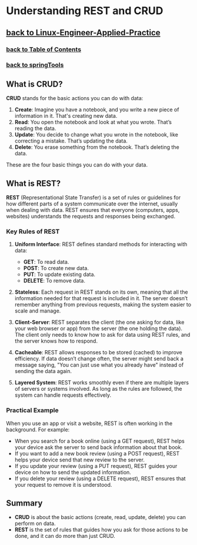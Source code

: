 # Understanding REST and CRUD
## [**back to Linux-Engineer-Applied-Practice**](../README.md)
### [**back to Table of Contents**](/Additional-Notes/Table-of-Contents.md)
### [**back to springTools**](/Java-Webapps-Simulation/Dev-Project/SpringTools4_Eclipse/springTools.md)

## What is CRUD?

**CRUD** stands for the basic actions you can do with data:

1. **Create**: Imagine you have a notebook, and you write a new piece of information in it. That's creating new data.
2. **Read**: You open the notebook and look at what you wrote. That’s reading the data.
3. **Update**: You decide to change what you wrote in the notebook, like correcting a mistake. That’s updating the data.
4. **Delete**: You erase something from the notebook. That’s deleting the data.

These are the four basic things you can do with your data.

## What is REST?

**REST** (Representational State Transfer) is a set of rules or guidelines for how different parts of a system communicate over the internet, usually when dealing with data. REST ensures that everyone (computers, apps, websites) understands the requests and responses being exchanged.

### Key Rules of REST

1. **Uniform Interface**: REST defines standard methods for interacting with data:
   - **GET**: To read data.
   - **POST**: To create new data.
   - **PUT**: To update existing data.
   - **DELETE**: To remove data.

2. **Stateless**: Each request in REST stands on its own, meaning that all the information needed for that request is included in it. The server doesn’t remember anything from previous requests, making the system easier to scale and manage.

3. **Client-Server**: REST separates the client (the one asking for data, like your web browser or app) from the server (the one holding the data). The client only needs to know how to ask for data using REST rules, and the server knows how to respond.

4. **Cacheable**: REST allows responses to be stored (cached) to improve efficiency. If data doesn’t change often, the server might send back a message saying, "You can just use what you already have" instead of sending the data again.

5. **Layered System**: REST works smoothly even if there are multiple layers of servers or systems involved. As long as the rules are followed, the system can handle requests effectively.

### Practical Example

When you use an app or visit a website, REST is often working in the background. For example:
- When you search for a book online (using a GET request), REST helps your device ask the server to send back information about that book.
- If you want to add a new book review (using a POST request), REST helps your device send that new review to the server.
- If you update your review (using a PUT request), REST guides your device on how to send the updated information.
- If you delete your review (using a DELETE request), REST ensures that your request to remove it is understood.

## Summary

- **CRUD** is about the basic actions (create, read, update, delete) you can perform on data.
- **REST** is the set of rules that guides how you ask for those actions to be done, and it can do more than just CRUD.

